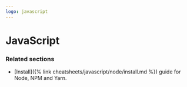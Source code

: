 ```yaml
---
logo: javascript
---
```

# JavaScript


### Related sections

- [Install]({% link cheatsheets/javascript/node/install.md %}) guide for Node, NPM and Yarn.

